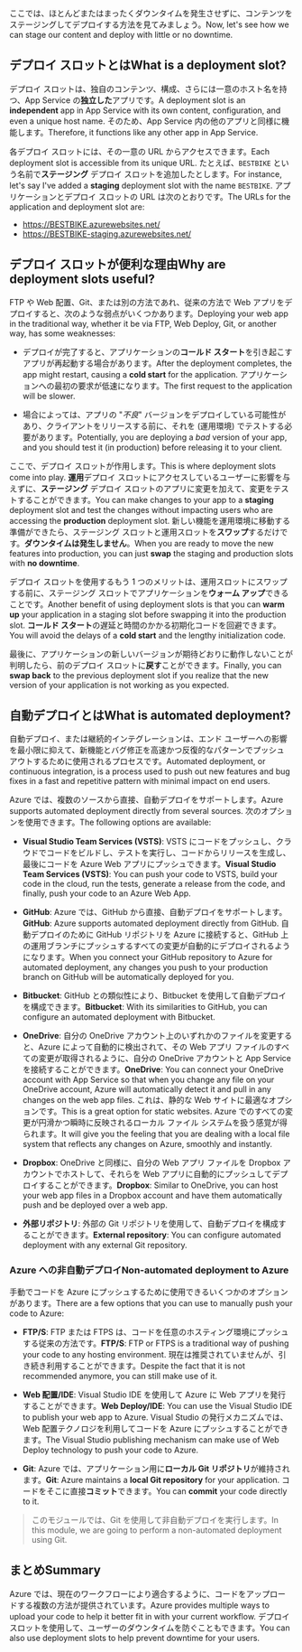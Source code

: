 <span data-ttu-id="7e188-101">ここでは、ほとんどまたはまったくダウンタイムを発生させずに、コンテンツをステージングしてデプロイする方法を見てみましょう。</span><span class="sxs-lookup"><span data-stu-id="7e188-101">Now, let's see how we can stage our content and deploy with little or no downtime.</span></span>

## <a name="what-is-a-deployment-slot"></a><span data-ttu-id="7e188-102">デプロイ スロットとは</span><span class="sxs-lookup"><span data-stu-id="7e188-102">What is a deployment slot?</span></span>

<span data-ttu-id="7e188-103">デプロイ スロットは、独自のコンテンツ、構成、さらには一意のホスト名を持つ、App Service の**独立した**アプリです。</span><span class="sxs-lookup"><span data-stu-id="7e188-103">A deployment slot is an **independent** app in App Service with its own content, configuration, and even a unique host name.</span></span> <span data-ttu-id="7e188-104">そのため、App Service 内の他のアプリと同様に機能します。</span><span class="sxs-lookup"><span data-stu-id="7e188-104">Therefore, it functions like any other app in App Service.</span></span>

<span data-ttu-id="7e188-105">各デプロイ スロットには、その一意の URL からアクセスできます。</span><span class="sxs-lookup"><span data-stu-id="7e188-105">Each deployment slot is accessible from its unique URL.</span></span> <span data-ttu-id="7e188-106">たとえば、`BESTBIKE` という名前で**ステージング** デプロイ スロットを追加したとします。</span><span class="sxs-lookup"><span data-stu-id="7e188-106">For instance, let's say I've added a **staging** deployment slot with the name `BESTBIKE`.</span></span> <span data-ttu-id="7e188-107">アプリケーションとデプロイ スロットの URL は次のとおりです。</span><span class="sxs-lookup"><span data-stu-id="7e188-107">The URLs for the application and deployment slot are:</span></span>

- https://BESTBIKE.azurewebsites.net/
- https://BESTBIKE-staging.azurewebsites.net/

## <a name="why-are-deployment-slots-useful"></a><span data-ttu-id="7e188-108">デプロイ スロットが便利な理由</span><span class="sxs-lookup"><span data-stu-id="7e188-108">Why are deployment slots useful?</span></span>

<span data-ttu-id="7e188-109">FTP や Web 配置、Git、または別の方法であれ、従来の方法で Web アプリをデプロイすると、次のような弱点がいくつかあります。</span><span class="sxs-lookup"><span data-stu-id="7e188-109">Deploying your web app in the traditional way, whether it be via FTP, Web Deploy, Git, or another way, has some weaknesses:</span></span>

- <span data-ttu-id="7e188-110">デプロイが完了すると、アプリケーションの**コールド スタート**を引き起こすアプリが再起動する場合があります。</span><span class="sxs-lookup"><span data-stu-id="7e188-110">After the deployment completes, the app might restart, causing a **cold start** for the application.</span></span> <span data-ttu-id="7e188-111">アプリケーションへの最初の要求が低速になります。</span><span class="sxs-lookup"><span data-stu-id="7e188-111">The first request to the application will be slower.</span></span>

- <span data-ttu-id="7e188-112">場合によっては、アプリの "*不良*" バージョンをデプロイしている可能性があり、クライアントをリリースする前に、それを (運用環境) でテストする必要があります。</span><span class="sxs-lookup"><span data-stu-id="7e188-112">Potentially, you are deploying a *bad* version of your app, and you should test it (in production) before releasing it to your client.</span></span>

<span data-ttu-id="7e188-113">ここで、デプロイ スロットが作用します。</span><span class="sxs-lookup"><span data-stu-id="7e188-113">This is where deployment slots come into play.</span></span> <span data-ttu-id="7e188-114">**運用**デプロイ スロットにアクセスしているユーザーに影響を与えずに、**ステージング** デプロイ スロットのアプリに変更を加えて、変更をテストすることができます。</span><span class="sxs-lookup"><span data-stu-id="7e188-114">You can make changes to your app to a **staging** deployment slot and test the changes without impacting users who are accessing the **production** deployment slot.</span></span> <span data-ttu-id="7e188-115">新しい機能を運用環境に移動する準備ができたら、ステージング スロットと運用スロットを**スワップ**するだけです。**ダウンタイムは発生しません**。</span><span class="sxs-lookup"><span data-stu-id="7e188-115">When you are ready to move the new features into production, you can just **swap** the staging and production slots with **no downtime**.</span></span>

<span data-ttu-id="7e188-116">デプロイ スロットを使用するもう 1 つのメリットは、運用スロットにスワップする前に、ステージング スロットでアプリケーションを**ウォーム アップ**できることです。</span><span class="sxs-lookup"><span data-stu-id="7e188-116">Another benefit of using deployment slots is that you can **warm up** your application in a staging slot before swapping it into the production slot.</span></span> <span data-ttu-id="7e188-117">**コールド スタート**の遅延と時間のかかる初期化コードを回避できます。</span><span class="sxs-lookup"><span data-stu-id="7e188-117">You will avoid the delays of a **cold start** and the lengthy initialization code.</span></span>

<span data-ttu-id="7e188-118">最後に、アプリケーションの新しいバージョンが期待どおりに動作しないことが判明したら、前のデプロイ スロットに**戻す**ことができます。</span><span class="sxs-lookup"><span data-stu-id="7e188-118">Finally, you can **swap back** to the previous deployment slot if you realize that the new version of your application is not working as you expected.</span></span>

## <a name="what-is-automated-deployment"></a><span data-ttu-id="7e188-119">自動デプロイとは</span><span class="sxs-lookup"><span data-stu-id="7e188-119">What is automated deployment?</span></span>

<span data-ttu-id="7e188-120">自動デプロイ、または継続的インテグレーションは、エンド ユーザーへの影響を最小限に抑えて、新機能とバグ修正を高速かつ反復的なパターンでプッシュ アウトするために使用されるプロセスです。</span><span class="sxs-lookup"><span data-stu-id="7e188-120">Automated deployment, or continuous integration, is a process used to push out new features and bug fixes in a fast and repetitive pattern with minimal impact on end users.</span></span>

<span data-ttu-id="7e188-121">Azure では、複数のソースから直接、自動デプロイをサポートします。</span><span class="sxs-lookup"><span data-stu-id="7e188-121">Azure supports automated deployment directly from several sources.</span></span> <span data-ttu-id="7e188-122">次のオプションを使用できます。</span><span class="sxs-lookup"><span data-stu-id="7e188-122">The following options are available:</span></span>

- <span data-ttu-id="7e188-123">**Visual Studio Team Services (VSTS)**: VSTS にコードをプッシュし、クラウドでコードをビルドし、テストを実行し、コードからリリースを生成し、最後にコードを Azure Web アプリにプッシュできます。</span><span class="sxs-lookup"><span data-stu-id="7e188-123">**Visual Studio Team Services (VSTS)**: You can push your code to VSTS, build your code in the cloud, run the tests, generate a release from the code, and finally, push your code to an Azure Web App.</span></span>

- <span data-ttu-id="7e188-124">**GitHub**: Azure では、GitHub から直接、自動デプロイをサポートします。</span><span class="sxs-lookup"><span data-stu-id="7e188-124">**GitHub**: Azure supports automated deployment directly from GitHub.</span></span> <span data-ttu-id="7e188-125">自動デプロイのために GitHub リポジトリを Azure に接続すると、GitHub 上の運用ブランチにプッシュするすべての変更が自動的にデプロイされるようになります。</span><span class="sxs-lookup"><span data-stu-id="7e188-125">When you connect your GitHub repository to Azure for automated deployment, any changes you push to your production branch on GitHub will be automatically deployed for you.</span></span>

- <span data-ttu-id="7e188-126">**Bitbucket**: GitHub との類似性により、Bitbucket を使用して自動デプロイを構成できます。</span><span class="sxs-lookup"><span data-stu-id="7e188-126">**Bitbucket**: With its similarities to GitHub, you can configure an automated deployment with Bitbucket.</span></span>

- <span data-ttu-id="7e188-127">**OneDrive**: 自分の OneDrive アカウント上のいずれかのファイルを変更すると、Azure によって自動的に検出されて、その Web アプリ ファイルのすべての変更が取得されるように、自分の OneDrive アカウントと App Service を接続することができます。</span><span class="sxs-lookup"><span data-stu-id="7e188-127">**OneDrive**: You can connect your OneDrive account with App Service so that when you change any file on your OneDrive account, Azure will automatically detect it and pull in any changes on the web app files.</span></span> <span data-ttu-id="7e188-128">これは、静的な Web サイトに最適なオプションです。</span><span class="sxs-lookup"><span data-stu-id="7e188-128">This is a great option for static websites.</span></span> <span data-ttu-id="7e188-129">Azure でのすべての変更が円滑かつ瞬時に反映されるローカル ファイル システムを扱う感覚が得られます。</span><span class="sxs-lookup"><span data-stu-id="7e188-129">It will give you the feeling that you are dealing with a local file system that reflects any changes on Azure, smoothly and instantly.</span></span>

- <span data-ttu-id="7e188-130">**Dropbox**: OneDrive と同様に、自分の Web アプリ ファイルを Dropbox アカウントでホストして、それらを Web アプリに自動的にプッシュしてデプロイすることができます。</span><span class="sxs-lookup"><span data-stu-id="7e188-130">**Dropbox**: Similar to OneDrive, you can host your web app files in a Dropbox account and have them automatically push and be deployed over a web app.</span></span>

- <span data-ttu-id="7e188-131">**外部リポジトリ**: 外部の Git リポジトリを使用して、自動デプロイを構成することができます。</span><span class="sxs-lookup"><span data-stu-id="7e188-131">**External repository**: You can configure automated deployment with any external Git repository.</span></span>

### <a name="non-automated-deployment-to-azure"></a><span data-ttu-id="7e188-132">Azure への非自動デプロイ</span><span class="sxs-lookup"><span data-stu-id="7e188-132">Non-automated deployment to Azure</span></span>

<span data-ttu-id="7e188-133">手動でコードを Azure にプッシュするために使用できるいくつかのオプションがあります。</span><span class="sxs-lookup"><span data-stu-id="7e188-133">There are a few options that you can use to manually push your code to Azure:</span></span>

- <span data-ttu-id="7e188-134">**FTP/S**: FTP または FTPS は、コードを任意のホスティング環境にプッシュする従来の方法です。</span><span class="sxs-lookup"><span data-stu-id="7e188-134">**FTP/S**: FTP or FTPS is a traditional way of pushing your code to any hosting environment.</span></span> <span data-ttu-id="7e188-135">現在は推奨されていませんが、引き続き利用することができます。</span><span class="sxs-lookup"><span data-stu-id="7e188-135">Despite the fact that it is not recommended anymore, you can still make use of it.</span></span>

- <span data-ttu-id="7e188-136">**Web 配置/IDE**: Visual Studio IDE を使用して Azure に Web アプリを発行することができます。</span><span class="sxs-lookup"><span data-stu-id="7e188-136">**Web Deploy/IDE**: You can use the Visual Studio IDE to publish your web app to Azure.</span></span> <span data-ttu-id="7e188-137">Visual Studio の発行メカニズムでは、Web 配置テクノロジを利用してコードを Azure にプッシュすることができます。</span><span class="sxs-lookup"><span data-stu-id="7e188-137">The Visual Studio publishing mechanism can make use of Web Deploy technology to push your code to Azure.</span></span>

- <span data-ttu-id="7e188-138">**Git**: Azure では、アプリケーション用に**ローカル Git リポジトリ**が維持されます。</span><span class="sxs-lookup"><span data-stu-id="7e188-138">**Git**: Azure maintains a **local Git repository** for your application.</span></span> <span data-ttu-id="7e188-139">コードをそこに直接**コミット**できます。</span><span class="sxs-lookup"><span data-stu-id="7e188-139">You can **commit** your code directly to it.</span></span>

> <span data-ttu-id="7e188-140">このモジュールでは、Git を使用して非自動デプロイを実行します。</span><span class="sxs-lookup"><span data-stu-id="7e188-140">In this module, we are going to perform a non-automated deployment using Git.</span></span>

## <a name="summary"></a><span data-ttu-id="7e188-141">まとめ</span><span class="sxs-lookup"><span data-stu-id="7e188-141">Summary</span></span>

<span data-ttu-id="7e188-142">Azure では、現在のワークフローにより適合するように、コードをアップロードする複数の方法が提供されています。</span><span class="sxs-lookup"><span data-stu-id="7e188-142">Azure provides multiple ways to upload your code to help it better fit in with your current workflow.</span></span> <span data-ttu-id="7e188-143">デプロイ スロットを使用して、ユーザーのダウンタイムを防ぐこともできます。</span><span class="sxs-lookup"><span data-stu-id="7e188-143">You can also use deployment slots to help prevent downtime for your users.</span></span>
